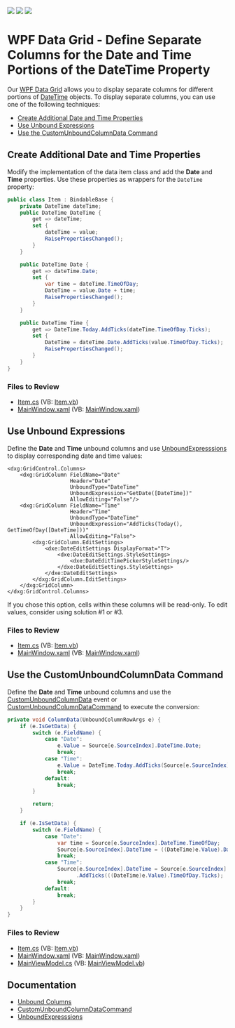 <!-- default badges list -->
![](https://img.shields.io/endpoint?url=https://codecentral.devexpress.com/api/v1/VersionRange/567311327/22.1.3%2B)
[![](https://img.shields.io/badge/Open_in_DevExpress_Support_Center-FF7200?style=flat-square&logo=DevExpress&logoColor=white)](https://supportcenter.devexpress.com/ticket/details/T1128471)
[![](https://img.shields.io/badge/📖_How_to_use_DevExpress_Examples-e9f6fc?style=flat-square)](https://docs.devexpress.com/GeneralInformation/403183)
<!-- default badges end -->
# WPF Data Grid - Define Separate Columns for the Date and Time Portions of the DateTime Property

Our [WPF Data Grid](https://docs.devexpress.com/WPF/6084/controls-and-libraries/data-grid) allows you to display separate columns for different portions of [DateTime](https://learn.microsoft.com/en-us/dotnet/api/system.datetime) objects. To display separate columns, you can use one of the following techniques:

* [Create Additional Date and Time Properties](#create-additional-date-and-time-properties)
* [Use Unbound Expressions](#use-unbound-expressions)
* [Use the CustomUnboundColumnData Command](#use-the-customunboundcolumndata-command)

## Create Additional Date and Time Properties

Modify the implementation of the data item class and add the **Date** and **Time** properties. Use these properties as wrappers for the `DateTime` property:

```cs
public class Item : BindableBase {
    private DateTime dateTime;
    public DateTime DateTime {
        get => dateTime;
        set {
            dateTime = value;
            RaisePropertiesChanged();
        }
    }

    public DateTime Date {
        get => dateTime.Date;
        set {
            var time = dateTime.TimeOfDay;
            DateTime = value.Date + time;
            RaisePropertiesChanged();
        }
    }

    public DateTime Time {
        get => DateTime.Today.AddTicks(dateTime.TimeOfDay.Ticks);
        set {
            DateTime = dateTime.Date.AddTicks(value.TimeOfDay.Ticks);
            RaisePropertiesChanged();
        }
    }
}
```

### Files to Review

* [Item.cs](./CS/DateAndTimeColumns_Properties/Item.cs) (VB: [Item.vb](./VB/DateAndTimeColumns_Properties/Item.vb))
* [MainWindow.xaml](./CS/DateAndTimeColumns_Properties/MainWindow.xaml) (VB: [MainWindow.xaml](./VB/DateAndTimeColumns_Properties/MainWindow.xaml))


## Use Unbound Expressions

Define the **Date** and **Time** unbound columns and use [UnboundExpresssions](https://docs.devexpress.com/WPF/DevExpress.Xpf.Grid.ColumnBase.UnboundExpression) to display corresponding date and time values:

```xaml
<dxg:GridControl.Columns>
    <dxg:GridColumn FieldName="Date"
                    Header="Date"
                    UnboundType="DateTime"
                    UnboundExpression="GetDate([DateTime])"
                    AllowEditing="False"/>
    <dxg:GridColumn FieldName="Time" 
                    Header="Time"
                    UnboundType="DateTime" 
                    UnboundExpression="AddTicks(Today(), GetTimeOfDay([DateTime]))"
                    AllowEditing="False">
        <dxg:GridColumn.EditSettings>
            <dxe:DateEditSettings DisplayFormat="T">
                <dxe:DateEditSettings.StyleSettings>
                    <dxe:DateEditTimePickerStyleSettings/>
                </dxe:DateEditSettings.StyleSettings>
            </dxe:DateEditSettings>
        </dxg:GridColumn.EditSettings>
    </dxg:GridColumn>
</dxg:GridControl.Columns>
```

If you chose this option, cells within these columns will be read-only. To edit values, consider using solution #1 or #3.


### Files to Review

* [Item.cs](./CS/DateAndTimeColumns_Unbound/Item.cs) (VB: [Item.vb](./VB/DateAndTimeColumns_Unbound/Item.vb))
* [MainWindow.xaml](./CS/DateAndTimeColumns_Unbound/MainWindow.xaml) (VB: [MainWindow.xaml](./VB/DateAndTimeColumns_Unbound/MainWindow.xaml))


## Use the CustomUnboundColumnData Command

Define the **Date** and **Time** unbound columns and use the [CustomUnboundColumnData](https://docs.devexpress.com/WPF/DevExpress.Xpf.Grid.GridControl.CustomUnboundColumnData) event or [CustomUnboundColumnDataCommand](https://docs.devexpress.com/WPF/DevExpress.Xpf.Grid.GridControl.CustomUnboundColumnDataCommand) to execute the conversion:

```cs
private void ColumnData(UnboundColumnRowArgs e) {
    if (e.IsGetData) {
        switch (e.FieldName) {
            case "Date":
                e.Value = Source[e.SourceIndex].DateTime.Date;
                break;
            case "Time":
                e.Value = DateTime.Today.AddTicks(Source[e.SourceIndex].DateTime.TimeOfDay.Ticks);
                break;
            default:
                break;
        }

        return;
    }

    if (e.IsSetData) {
        switch (e.FieldName) {
            case "Date":
                var time = Source[e.SourceIndex].DateTime.TimeOfDay;
                Source[e.SourceIndex].DateTime = ((DateTime)e.Value).Date + time;
                break;
            case "Time":
                Source[e.SourceIndex].DateTime = Source[e.SourceIndex].DateTime.Date
                      .AddTicks(((DateTime)e.Value).TimeOfDay.Ticks);
                break;
            default:
                break;
        }
    }
}
```


### Files to Review

* [Item.cs](./CS/DateAndTimeColumns_UnboundEditable/Item.cs) (VB: [Item.vb](./VB/DateAndTimeColumns_UnboundEditable/Item.vb))
* [MainWindow.xaml](./CS/DateAndTimeColumns_UnboundEditable/MainWindow.xaml) (VB: [MainWindow.xaml](./VB/DateAndTimeColumns_UnboundEditable/MainWindow.xaml))
* [MainViewModel.cs](./CS/DateAndTimeColumns_UnboundEditable/MainViewModel.cs) (VB: [MainViewModel.vb](./VB/DateAndTimeColumns_UnboundEditable/MainViewModel.vb))


## Documentation

* [Unbound Columns](https://docs.devexpress.com/WPF/6124/controls-and-libraries/data-grid/grid-view-data-layout/columns-and-card-fields/unbound-columns)
* [CustomUnboundColumnDataCommand](https://docs.devexpress.com/WPF/DevExpress.Xpf.Grid.GridControl.CustomUnboundColumnDataCommand)
* [UnboundExpresssions](https://docs.devexpress.com/WPF/DevExpress.Xpf.Grid.ColumnBase.UnboundExpression)

